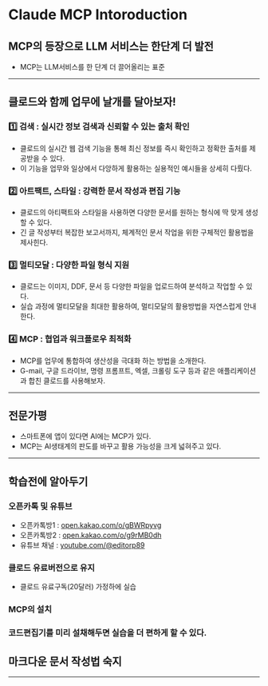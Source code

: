 # Claude MCP Intoroduction

## MCP의 등장으로 LLM 서비스는 한단계 더 발전

- MCP는 LLM서비스를 한 단계 더 끌어올리는 표준

---
## 클로드와 함께 업무에 날개를 달아보자!

### 1️⃣ 검색 : 실시간 정보 검색과 신뢰할 수 있는 출처 확인
- 클로드의 실시간 웹 검색 기능을 통해 최신 정보를 즉시 확인하고 정확한 출처를 제공받을 수 있다.
- 이 기능을 업무와 일상에서 다앙하게 활용하는 실용적인 예시들을 상세히 다뤘다.

### 2️⃣ 아트팩트, 스타일 : 강력한 문서 작성과 편집 기능
- 클로드의 아티팩트와 스타일을 사용하면 다양한 문서를 원하는 형식에 딱 맞게 생성할 수 있다.
- 긴 글 작성부터 복잡한 보고서까지, 체계적인 문서 작업을 위한 구체적인 활용법을 제사힌다.

### 3️⃣ 멀티모달 : 다양한 파일 형식 지원
- 클로드는 이미지, DDF, 문서 등 다양한 파일을 업로드하여 분석하고 작업할 수 있다.
- 실습 과정에 멀티모달을 최대한 활용하여, 멀티모달의 활용방법을 자연스럽게 안내한다.

### 4️⃣ MCP : 협업과 워크플로우 최적화 
- MCP를 업무에 통합하여 생산성을 극대화 하는 방법을 소개한다.
- G-mail, 구글 드라이브, 명령 프롬프트, 엑셀, 크롤링 도구 등과 같은 애플리케이션과 합친 클로드를 사용해보자.

---
## 전문가평

- 스마트폰에 앱이 있다면 AI에는 MCP가 있다. 
- MCP는 AI생태계의 판도를 바꾸고 활용 가능성을 크게 넓혀주고 있다.

---
## 학습전에 알아두기

### 오픈카톡 및 유튜브
- 오픈카톡방1 : [open.kakao.com/o/gBWRpyvg](https://open.kakao.com/o/gBWRpyvg)
- 오픈카톡방2 : [open.kakao.com/o/g9rMB0dh](https://open.kakao.com/o/g9rMB0dh)
- 유튜브 채널 : [youtube.com/@editorp89](https://www.youtube.com/@editorp89)


### 클로드 유료버전으로 유지
- 클로드 유료구독(20달러) 가정하에 실습


### MCP의 설치


### 코드편집기를 미리 설채해두면 실습을 더 편하게 할 수 있다.


## 마크다운 문서 작성법 숙지


---